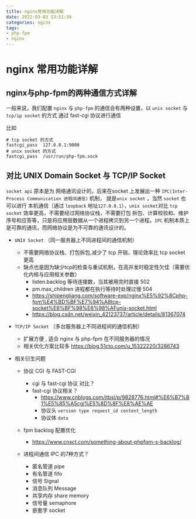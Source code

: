 ```yaml
---
title: nginx常用功能详解
date: 2022-03-03 13:51:56
categories: nginx
tags:
- php-fpm
- nginx
---
```


# nginx 常用功能详解

## nginx与php-fpm的两种通信方式详解

一般来说，我们配置 `nginx` 与 `php-fpm` 的通信会有两种设置，以 `unix socket` 与 `tcp/ip socket` 的方式 通过 fast-cgi 协议进行通信

比如

```nginx
# tcp socket 的方式
fastcgi_pass  127.0.0.1:9000
# unix socket 的方式
fastcgi_pass  /usr/run/php-fpm.sock 
```

## 对比 UNIX Domain Socket 与 TCP/IP Socket

`socket api` 原本是为 网络通讯设计的，后来在socket 上发展出一种 `IPC(Inter-Process Communication 进程间通信)` 机制， 就是`unix socket` ，当然 `socket` 也可以进行 本机通信（通过 `loopback` 地址`127.0.0.1`），`unix socket`对比 `tcp socket` 效率更高，不需要经过网络协议栈，不需要打包 拆包、计算校验和、维护序号和应答等，只是将应用层数据从一个进程拷贝到另一个进程。`IPC` 机制本质上是可靠的通讯，而网络协议是为不可靠的通讯设计的。

- `UNIX Socket` （同一服务器上不同进程间的通信机制）
  - 不需要网络协议栈、打包拆包,减少了 tcp 开销，理论效率比 tcp socket 更高
  - 缺点也是因为缺少tcp的检查与重试机制，在高并发时稳定性欠佳（需要优化内核与应用相关参数）
    - listen.backlog   等待连接数，当其被用完时直接 502 
    - pm.max_children 进程都在执行等待时处理过慢 504
    - https://shipengliang.com/software-exp/nginx%E5%92%8Cphp-fpm%E4%BD%BF%E7%94%A8tcp-socket%E8%BF%98%E6%98%AFunix-socket.html
    - https://blog.csdn.net/weixin_42123737/article/details/81367074
- `TCP/IP Socket` （多台服务器上不同进程间的通信机制）
  - 扩展方便 , 适合 nginx 与 php-fpm 在不同服务器的情况
  - 相关优化方案比较多  https://blog.51cto.com/u_15322220/3286743
- 相关衍生问题

  - 协议 CGI 与 FAST-CGI
    - cgi 与 fast-cgi 协议 对比？
    - fast-cgi 协议相关？
      - https://www.cnblogs.com/itbsl/p/9828776.html#%E6%B7%B1%E5%85%A5cgi%E5%8D%8F%E8%AE%AE 
      - 协议头 `version type request_id content_length`
      - 协议体 `data`
  - fpm backlog 配置优化
    - https://www.cnxct.com/something-about-phpfpm-s-backlog/

  - 进程间通信 IPC 的7种方式？
    - 匿名管道 pipe
    - 有名管道 fifo
    - 信号 Signal
    - 消息队列 Message
    - 共享内存 share memory
    - 信号量 semaphore
    - 嵌套字 socket